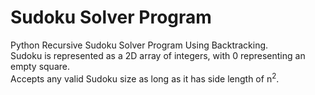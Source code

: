 # Sudoku Solver Program
Python Recursive Sudoku Solver Program Using Backtracking.  
Sudoku is represented as a 2D array of integers, with 0 representing an empty square.  
Accepts any valid Sudoku size as long as it has side length of n<sup>2</sup>.
